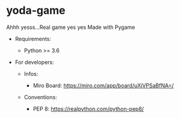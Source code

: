 # yoda-game
Ahhh yesss...Real game yes yes
Made with Pygame

- Requirements:
    - Python >= 3.6


- For developers:

    - Infos:
        - Miro Board: https://miro.com/app/board/uXjVPSaBfNA=/

    - Conventions:
        - PEP 8: https://realpython.com/python-pep8/